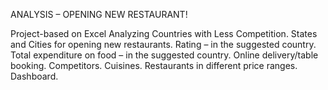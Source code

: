 ANALYSIS – OPENING NEW RESTAURANT!


Project-based on Excel 
Analyzing Countries with Less Competition.
States and Cities for opening new restaurants.
Rating – in the suggested country. 
Total expenditure on food – in the suggested country.
Online delivery/table booking.
Competitors.
Cuisines. 
Restaurants in different price ranges.
Dashboard.


